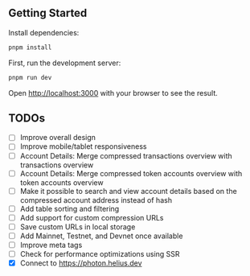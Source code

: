 ## Getting Started

Install dependencies:

```bash
pnpm install
```

First, run the development server:

```bash
pnpm run dev
```

Open [http://localhost:3000](http://localhost:3000) with your browser to see the result.

## TODOs

- [ ] Improve overall design
- [ ] Improve mobile/tablet responsiveness
- [ ] Account Details: Merge compressed transactions overview with transactions overview
- [ ] Account Details: Merge compressed token accounts overview with token accounts overview
- [ ] Make it possible to search and view account details based on the compressed account address instead of hash
- [ ] Add table sorting and filtering
- [ ] Add support for custom compression URLs
- [ ] Save custom URLs in local storage
- [ ] Add Mainnet, Testnet, and Devnet once available
- [ ] Improve meta tags
- [ ] Check for performance optimizations using SSR
- [x] Connect to https://photon.helius.dev
